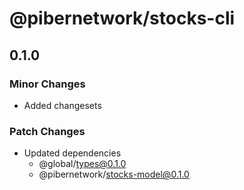 # @pibernetwork/stocks-cli

## 0.1.0

### Minor Changes

- Added changesets

### Patch Changes

- Updated dependencies
  - @global/types@0.1.0
  - @pibernetwork/stocks-model@0.1.0
